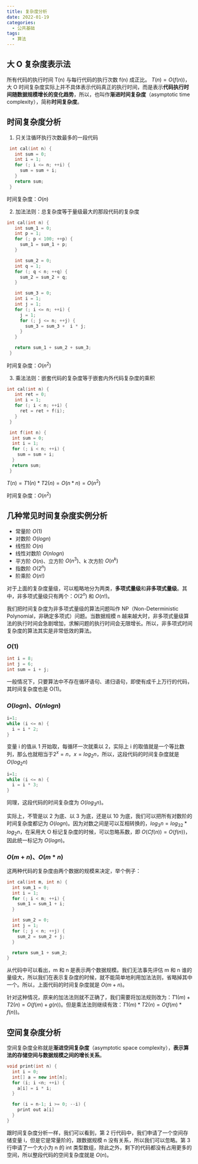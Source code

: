 ```yaml
---
title: 复杂度分析
date: 2022-01-19
categories:
  - 公共基础
tags:
  - 算法
---
```


## 大 O 复杂度表示法

所有代码的执行时间 T(n) 与每行代码的执行次数 f(n) 成正比。 $T(n) = O(f(n))$，大 O 时间复杂度实际上并不具体表示代码真正的执行时间，而是表示**代码执行时间随数据规模增长的变化趋势**，所以，也叫作**渐进时间复杂度**（asymptotic time complexity），简称**时间复杂度**。

## 时间复杂度分析

1. 只关注循环执行次数最多的一段代码

```cpp
 int cal(int n) {
   int sum = 0;
   int i = 1;
   for (; i <= n; ++i) {
     sum = sum + i;
   }
   return sum;
 }
```

时间复杂度：$O(n)$

2. 加法法则：总复杂度等于量级最大的那段代码的复杂度

```cpp
int cal(int n) {
   int sum_1 = 0;
   int p = 1;
   for (; p < 100; ++p) {
     sum_1 = sum_1 + p;
   }

   int sum_2 = 0;
   int q = 1;
   for (; q < n; ++q) {
     sum_2 = sum_2 + q;
   }

   int sum_3 = 0;
   int i = 1;
   int j = 1;
   for (; i <= n; ++i) {
     j = 1;
     for (; j <= n; ++j) {
       sum_3 = sum_3 +  i * j;
     }
   }

   return sum_1 + sum_2 + sum_3;
 }
```

时间复杂度：$O(n^2)$

3. 乘法法则：嵌套代码的复杂度等于嵌套内外代码复杂度的乘积

```cpp
int cal(int n) {
   int ret = 0;
   int i = 1;
   for (; i < n; ++i) {
     ret = ret + f(i);
   }
 }

 int f(int n) {
  int sum = 0;
  int i = 1;
  for (; i < n; ++i) {
    sum = sum + i;
  }
  return sum;
 }
```

$T(n) = T1(n) * T2(n) = O(n*n) = O(n^2)$

时间复杂度：$O(n^2)$

## 几种常见时间复杂度实例分析

- 常量阶 $O(1)$
- 对数阶 $O(logn)$
- 线性阶 $O(n)$
- 线性对数阶 $O(nlogn)$
- 平方阶 $O(n)$、立方阶 $O(n^3)$、k 次方阶 $O(n^k)$
- 指数阶 $O(2^n)$
- 阶乘阶 $O(n!)$

对于上面的复杂度量级，可以粗略地分为两类，**多项式量级**和**非多项式量级**。其中，非多项式量级只有两个：$O(2^n)$ 和 $O(n!)$。

我们把时间复杂度为非多项式量级的算法问题叫作 NP（Non-Deterministic Polynomial，非确定多项式）问题。当数据规模 n 越来越大时，非多项式量级算法的执行时间会急剧增加，求解问题的执行时间会无限增长。所以，非多项式时间复杂度的算法其实是非常低效的算法。

### $O(1)$

```cpp
int i = 8;
int j = 6;
int sum = i + j;
```

一般情况下，只要算法中不存在循环语句、递归语句，即使有成千上万行的代码，其时间复杂度也是 Ο(1)。

### $O(logn)、O(nlogn)$

```cpp
i=1;
while (i <= n) {
  i = i * 2;
}
```

变量 i 的值从 1 开始取，每循环一次就乘以 2，实际上 i 的取值就是一个等比数列，那么也就相当于$2^x = n$，$x = log_2n$，所以，这段代码的时间复杂度就是 $O(log_2n)$

```cpp
i=1;
while (i <= n) {
  i = i * 3;
}
```

同理，这段代码的时间复杂度为 $O(log_3n)$。

实际上，不管是以 2 为底、以 3 为底，还是以 10 为底，我们可以把所有对数阶的时间复杂度都记为 $O(logn)$。因为对数之间是可以互相转换的，$log_3n = log_32 * log_2n$，在采用大 O 标记复杂度的时候，可以忽略系数，即 $O(Cf(n)) = O(f(n))$，因此统一标记为 $O(logn)$。

### $O(m+n)、O(m*n)$

这两种代码的复杂度由两个数据的规模来决定，举个例子：

```cpp
int cal(int m, int n) {
  int sum_1 = 0;
  int i = 1;
  for (; i < m; ++i) {
    sum_1 = sum_1 + i;
  }

  int sum_2 = 0;
  int j = 1;
  for (; j < n; ++j) {
    sum_2 = sum_2 + j;
  }

  return sum_1 + sum_2;
}
```

从代码中可以看出，m 和 n 是表示两个数据规模。我们无法事先评估 m 和 n 谁的量级大，所以我们在表示复杂度的时候，就不能简单地利用加法法则，省略掉其中一个。所以，上面代码的时间复杂度就是 $O(m+n)$。

针对这种情况，原来的加法法则就不正确了，我们需要将加法规则改为：$T1(m) + T2(n) = O(f(m) + g(n))$。但是乘法法则继续有效：$T1(m)*T2(n) = O(f(m) * f(n))$。

## 空间复杂度分析

空间复杂度全称就是**渐进空间复杂度**（asymptotic space complexity），**表示算法的存储空间与数据规模之间的增长关系**。

```cpp
void print(int n) {
  int i = 0;
  int[] a = new int[n];
  for (i; i <n; ++i) {
    a[i] = i * i;
  }

  for (i = n-1; i >= 0; --i) {
    print out a[i]
  }
}
```

跟时间复杂度分析一样，我们可以看到，第 2 行代码中，我们申请了一个空间存储变量 i，但是它是常量阶的，跟数据规模 n 没有关系，所以我们可以忽略。第 3 行申请了一个大小为 n 的 int 类型数组，除此之外，剩下的代码都没有占用更多的空间，所以整段代码的空间复杂度就是 $O(n)$。
